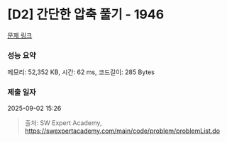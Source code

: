 # [D2] 간단한 압축 풀기 - 1946 

[문제 링크](https://swexpertacademy.com/main/code/problem/problemDetail.do?contestProbId=AV5PmkDKAOMDFAUq) 

### 성능 요약

메모리: 52,352 KB, 시간: 62 ms, 코드길이: 285 Bytes

### 제출 일자

2025-09-02 15:26



> 출처: SW Expert Academy, https://swexpertacademy.com/main/code/problem/problemList.do